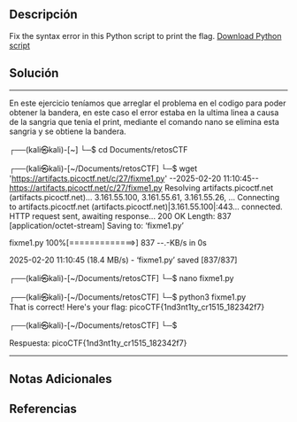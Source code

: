 ## Descripción

Fix the syntax error in this Python script to print the flag. [Download Python script](https://artifacts.picoctf.net/c/27/fixme1.py)

## Solución

***
En este ejercicio teníamos que arreglar el problema en el codigo para poder obtener la bandera, en este caso el error estaba en la ultima linea a causa de la sangria que tenia el print, mediante el comando nano se elimina esta sangria y se obtiene la bandera. 

┌──(kali㉿kali)-[~]
└─$ cd Documents/retosCTF 
                                                                        
┌──(kali㉿kali)-[~/Documents/retosCTF]
└─$ wget 'https://artifacts.picoctf.net/c/27/fixme1.py'
--2025-02-20 11:10:45--  https://artifacts.picoctf.net/c/27/fixme1.py
Resolving artifacts.picoctf.net (artifacts.picoctf.net)... 3.161.55.100, 3.161.55.61, 3.161.55.26, ...
Connecting to artifacts.picoctf.net (artifacts.picoctf.net)|3.161.55.100|:443... connected.
HTTP request sent, awaiting response... 200 OK
Length: 837 [application/octet-stream]
Saving to: ‘fixme1.py’

fixme1.py         100%[=============>]     837  --.-KB/s    in 0s      

2025-02-20 11:10:45 (18.4 MB/s) - ‘fixme1.py’ saved [837/837]

                                                                        
┌──(kali㉿kali)-[~/Documents/retosCTF]
└─$ nano fixme1.py                         
                                                                        
┌──(kali㉿kali)-[~/Documents/retosCTF]
└─$ python3 fixme1.py   
That is correct! Here's your flag: picoCTF{1nd3nt1ty_cr1515_182342f7}
                                                                        
┌──(kali㉿kali)-[~/Documents/retosCTF]
└─$ 

Respuesta: picoCTF{1nd3nt1ty_cr1515_182342f7}
***
## Notas Adicionales

## Referencias